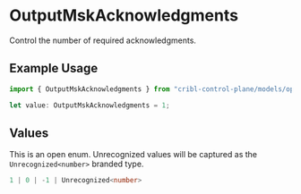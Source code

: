# OutputMskAcknowledgments

Control the number of required acknowledgments.

## Example Usage

```typescript
import { OutputMskAcknowledgments } from "cribl-control-plane/models/operations";

let value: OutputMskAcknowledgments = 1;
```

## Values

This is an open enum. Unrecognized values will be captured as the `Unrecognized<number>` branded type.

```typescript
1 | 0 | -1 | Unrecognized<number>
```